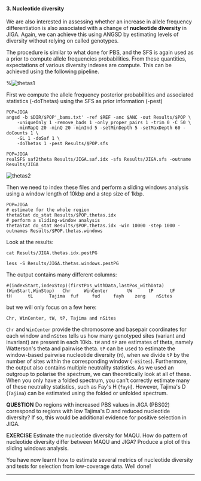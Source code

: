 
#### 3. Nucleotide diversity

We are also interested in assessing whether an increase in allele frequency differentiation is also associated with a change of **nucleotide diversity** in JIGA.
Again, we can achieve this using ANGSD by estimating levels of diversity without relying on called genotypes.

The procedure is similar to what done for PBS, and the SFS is again used as a prior to compute allele frequencies probabilities.
From these quantities, expectations of various diversity indexes are compute.
This can be achieved using the following pipeline.

%![thetas1](../files/thetas1.png)

First we compute the allele frequency posterior probabilities and associated statistics (-doThetas) using the SFS as prior information (-pest)
```
POP=JIGA
angsd -b $DIR/$POP'_bams.txt' -ref $REF -anc $ANC -out Results/$POP \
	-uniqueOnly 1 -remove_bads 1 -only_proper_pairs 1 -trim 0 -C 50 \
	-minMapQ 20 -minQ 20 -minInd 5 -setMinDepth 5 -setMaxDepth 60 -doCounts 1 \
	-GL 1 -doSaf 1 \
	-doThetas 1 -pest Results/$POP.sfs
```

```
POP=JIGA
realSFS saf2theta Results/JIGA.saf.idx -sfs Results/JIGA.sfs -outname Results/JIGA
```

![thetas2](../files/thetas2.png)

Then we need to index these files and perform a sliding windows analysis using a window length of 10kbp and a step size of 1kbp.
```
POP=JIGA
# estimate for the whole region
thetaStat do_stat Results/$POP.thetas.idx
# perform a sliding-window analysis
thetaStat do_stat Results/$POP.thetas.idx -win 10000 -step 1000 -outnames Results/$POP.thetas.windows
```

Look at the results:
```
cat Results/JIGA.thetas.idx.pestPG
```
```
less -S Results/JIGA.thetas.windows.pestPG
```

The output contains many different columns: 

`#(indexStart,indexStop)(firstPos_withData,lastPos_withData)(WinStart,WinStop)   Chr     WinCenter       tW      tP      tF      tH      tL      Tajima  fuf     fud     fayh    zeng    nSites`

but we will only focus on a few here:

`Chr, WinCenter, tW, tP, Tajima and nSites`

`Chr` and `WinCenter` provide the chromosome and basepair coordinates for each window and `nSites` tells us how many genotyped sites (variant and invariant) are present in each 10kb. `tW` and `tP` are estimates of theta, namely Watterson's theta and pairwise theta. `tP` can be used to estimate the window-based pairwise nucleotide diversity (π), when we divide `tP` by the number of sites within the corresponding window (`-nSites`). 
Furthermore, the output also contains multiple neutrality statistics. As we used an outgroup to polarise the spectrum, we can theoretically look at all of these. When you only have a folded spectrum, you can't correctly estimate many of these neutrality statistics, such as Fay's H (`fayH`). However, Tajima's D (`Tajima`) can be estimated using the folded or unfolded spectrum.   

**QUESTION**
Do regions with increased PBS values in JIGA (PBS02) correspond to regions with low Tajima's D and reduced nucleotide diversity? If so, this would be additional evidence for positive selection in JIGA. 

**EXERCISE**
Estimate the nucleotide diversity for MAQU. How do pattern of nucleotide diversity differ between MAQU and JIGA? 
Produce a plot of this sliding windows analysis.

You have now learnt how to estimate several metrics of nucleotide diversity and tests for selection from low-coverage data.
Well done!

------------------------


